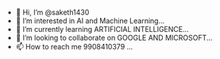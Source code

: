 - 👋 Hi, I’m @saketh1430
- 👀 I’m interested in AI and Machine Learning...
- 🌱 I’m currently learning ARTIFICIAL INTELLIGENCE...
- 💞️ I’m looking to collaborate on GOOGLE AND MICROSOFT...
- 📫 How to reach me 9908410379  ...

<!---
saketh1430/saketh1430 is a ✨ special ✨ repository because its `README.md` (this file) appears on your GitHub profile.
You can click the Preview link to take a look at your changes.
--->
